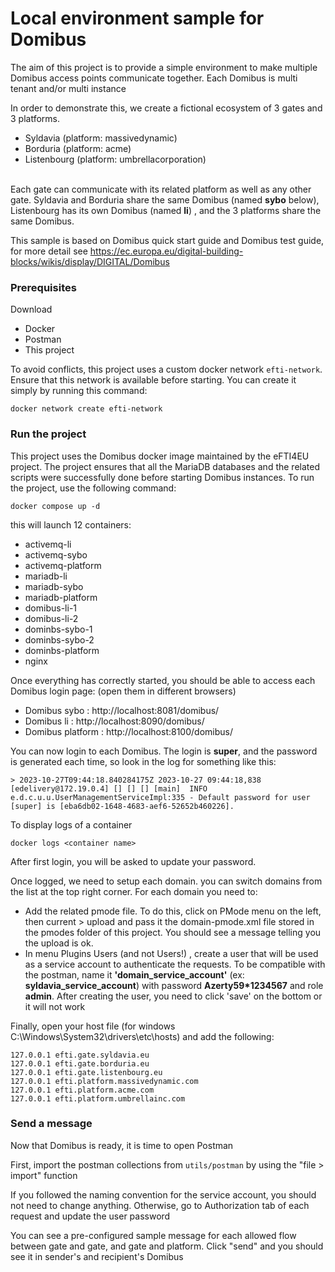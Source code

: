 <h1>Local environment sample for Domibus</h1>

The aim of this project is to provide a simple environment to make multiple Domibus access points communicate together. Each Domibus is multi tenant and/or multi instance

In order to demonstrate this, we create a fictional ecosystem of 3 gates and 3 platforms.
<ul>
<li>Syldavia (platform: massivedynamic)</li>
<li>Borduria (platform: acme)</li>
<li>Listenbourg (platform: umbrellacorporation)</li>
</ul>
<br>
Each gate can communicate with its related platform as well as any other gate. Syldavia and Borduria share the same Domibus (named <b>sybo</b> below), Listenbourg has its own Domibus (named <b>li</b>) , and the 3 platforms share the same Domibus.

This sample is based on Domibus quick start guide and Domibus test guide, for more detail see https://ec.europa.eu/digital-building-blocks/wikis/display/DIGITAL/Domibus

<h3> Prerequisites </h3>

Download
<ul>
  <li>Docker</li>
  <li>Postman</li>
  <li>This project</li>
</ul>

To avoid conflicts, this project uses a custom docker network `efti-network`. Ensure that this network is available before starting. You can create it simply by running this command:

```
docker network create efti-network
```

<h3> Run the project </h3>

This project uses the Domibus docker image maintained by the eFTI4EU project. The project ensures that all the MariaDB databases and the related scripts were successfully done before starting Domibus instances.
To run the project, use the following command:

```
docker compose up -d
```

this will launch 12 containers:
<ul>
  <li>activemq-li</li>
  <li>activemq-sybo</li>
  <li>activemq-platform</li>
  <li>mariadb-li</li>
  <li>mariadb-sybo</li>
  <li>mariadb-platform</li>
  <li>domibus-li-1</li>
  <li>domibus-li-2</li>
  <li>dominbs-sybo-1</li>
  <li>dominbs-sybo-2</li>
  <li>dominbs-platform</li>
  <li>nginx</li>
</ul>

Once everything has correctly started, you should be able to access each Domibus login page: (open them in different browsers)
<ul>
  <li>Domibus sybo : http://localhost:8081/domibus/ </li>
  <li>Domibus li : http://localhost:8090/domibus/ </li>
  <li>Domibus platform : http://localhost:8100/domibus/ </li>
</ul>

You can now login to each Domibus. The login is <b>super</b>, and the password is generated each time, so look in the log for something like this:

```
> 2023-10-27T09:44:18.840284175Z 2023-10-27 09:44:18,838 [edelivery@172.19.0.4] [] [] [] [main]  INFO e.d.c.u.u.UserManagementServiceImpl:335 - Default password for user [super] is [eba6db02-1648-4683-aef6-52652b460226].
```

To display logs of a container

```
docker logs <container name>
```

After first login, you will be asked to update your password.

Once logged, we need to setup each domain. you can switch domains from the list at the top right corner.
For each domain you need to:

- Add the related pmode file. To do this, click on PMode menu on the left, then current > upload and pass it the domain-pmode.xml file stored in the pmodes folder of this project.
  You should see a message telling you the upload is ok.
- In menu Plugins Users (and not Users!) , create a user that will be used as a service account to authenticate the
  requests. To be compatible with the postman, name it <b>'domain_service_account'</b> (ex: <b>
  syldavia_service_account</b>) with password <b>Azerty59*1234567</b> and role <b>admin</b>. After creating the user, you need to click 'save' on the bottom or it will not work

Finally, open your host file (for windows C:\Windows\System32\drivers\etc\hosts) and add the following:

```
127.0.0.1 efti.gate.syldavia.eu
127.0.0.1 efti.gate.borduria.eu
127.0.0.1 efti.gate.listenbourg.eu
127.0.0.1 efti.platform.massivedynamic.com
127.0.0.1 efti.platform.acme.com
127.0.0.1 efti.platform.umbrellainc.com
```

<h3>Send a message</h3>

Now that Domibus is ready, it is time to open Postman

First, import the postman collections from `utils/postman` by using the "file > import" function

If you followed the naming convention for the service account, you should not need to change anything. Otherwise, go to Authorization tab of each request and update the user password

You can see a pre-configured sample message for each allowed flow between gate and gate, and gate and platform. Click "send" and you should see it in sender's and recipient's Domibus
